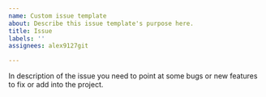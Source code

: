 ```yaml
---
name: Custom issue template
about: Describe this issue template's purpose here.
title: Issue
labels: ''
assignees: alex9127git

---
```


In description of the issue you need to point at some bugs or new features to fix or add into the project.
